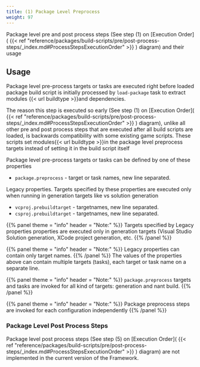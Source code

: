 ```yaml
---
title: (1) Package Level Preprocess
weight: 97
---
```


Package level pre and post process steps (See step (1) on  [Execution Order]( {{< ref "reference/packages/build-scripts/pre/post-process-steps/_index.md#ProcessStepsExecutionOrder" >}} )  diagram) and their usage

<a name="PackageLevelProcessUsage"></a>
## Usage ##

Package level pre-process targets or tasks are executed right before loaded package build script
is initially processed by `load-package`  task to extract modules {{< url buildtype >}}and dependencies.

The reason this step is executed so early (See step (1) on [Execution Order]( {{< ref "reference/packages/build-scripts/pre/post-process-steps/_index.md#ProcessStepsExecutionOrder" >}} ) diagram),
unlike all other pre and post process steps that are executed after all build scripts are loaded,
is backwards compatibility with some existing game scripts. These scripts set modules{{< url buildtype >}}in the package level preprocess targets instead of setting it in the build script itself

Package level pre-process targets or tasks can be defined by one of these properties

 - `package.preprocess` - target or task names, new line separated.

Legacy properties. Targets specified by these properties are executed only when
running in generation targets like vs solution generation

 - `vcproj.prebuildtarget` - targetnames, new line separated.
 - `csproj.prebuildtarget` - targetnames, new line separated.

{{% panel theme = "info" header = "Note:" %}}
Targets specified by Legacy properties properties are executed only in generation
targets (Visual Studio Solution generation, XCode project generation, etc.
{{% /panel %}}

{{% panel theme = "info" header = "Note:" %}}
Legacy properties can contain only target names.
{{% /panel %}}
The values of the properties above can contain multiple targets (tasks),
each target or task name on a separate line.


{{% panel theme = "info" header = "Note:" %}}
`package.preprocess` targets and tasks are invoked for all kind of targets: generation and nant build.
{{% /panel %}}

{{% panel theme = "info" header = "Note:" %}}
Package preprocess steps are invoked for each configuration independently
{{% /panel %}}
### Package Level Post Process Steps ###

Package level post process steps (See step (5) on [Execution Order]( {{< ref "reference/packages/build-scripts/pre/post-process-steps/_index.md#ProcessStepsExecutionOrder" >}} ) diagram)
are not implemented in the current version of the Framework.

